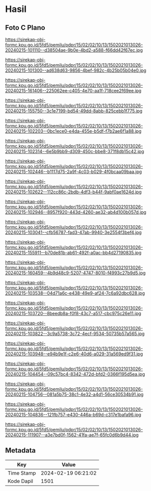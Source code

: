 # Hasil

## Foto C Plano

https://sirekap-obj-formc.kpu.go.id/5fd5/pemilu/pdpr/15/02/02/10/13/1502021013026-20240215-101110--d38504ae-9b0e-4bd2-a588-f66dd42f67ec.jpg

https://sirekap-obj-formc.kpu.go.id/5fd5/pemilu/pdpr/15/02/02/10/13/1502021013026-20240215-101300--ad638d63-9856-4bef-982c-4b25b05b04e0.jpg

https://sirekap-obj-formc.kpu.go.id/5fd5/pemilu/pdpr/15/02/02/10/13/1502021013026-20240215-161406--225062ee-c405-4e70-aa1f-718cee2f69ee.jpg

https://sirekap-obj-formc.kpu.go.id/5fd5/pemilu/pdpr/15/02/02/10/13/1502021013026-20240215-155750--3c1e7199-bd54-49dd-8abb-825cebb1f775.jpg

https://sirekap-obj-formc.kpu.go.id/5fd5/pemilu/pdpr/15/02/02/10/13/1502021013026-20240215-102203--0bc1ece0-e4da-455e-b5df-f7b2ae6f1a88.jpg

https://sirekap-obj-formc.kpu.go.id/5fd5/pemilu/pdpr/15/02/02/10/13/1502021013026-20240215-102314--6e5b9bb9-d309-450c-bbe8-371f8db15c42.jpg

https://sirekap-obj-formc.kpu.go.id/5fd5/pemilu/pdpr/15/02/02/10/13/1502021013026-20240215-102446--b1117d75-2a9f-4c03-b029-4f0bcaa09baa.jpg

https://sirekap-obj-formc.kpu.go.id/5fd5/pemilu/pdpr/15/02/02/10/13/1502021013026-20240215-102622--112cc86c-2bdb-4df3-b44f-9abf0ae1624d.jpg

https://sirekap-obj-formc.kpu.go.id/5fd5/pemilu/pdpr/15/02/02/10/13/1502021013026-20240215-102946--8957f920-443d-4260-ae32-ab4d100b057d.jpg

https://sirekap-obj-formc.kpu.go.id/5fd5/pemilu/pdpr/15/02/02/10/13/1502021013026-20240215-103041--cfb56787-fad3-47ab-9940-3e2554f3bef4.jpg

https://sirekap-obj-formc.kpu.go.id/5fd5/pemilu/pdpr/15/02/02/10/13/1502021013026-20240215-155911--b70de81b-ab61-492f-a0ac-bb4d27190835.jpg

https://sirekap-obj-formc.kpu.go.id/5fd5/pemilu/pdpr/15/02/02/10/13/1502021013026-20240215-160459--4b9d48c9-5207-4747-8010-f4993c27b9d5.jpg

https://sirekap-obj-formc.kpu.go.id/5fd5/pemilu/pdpr/15/02/02/10/13/1502021013026-20240215-103538--04d71a6c-e438-49e9-af24-7c6a92dbc628.jpg

https://sirekap-obj-formc.kpu.go.id/5fd5/pemilu/pdpr/15/02/02/10/13/1502021013026-20240215-103720--8beedb8a-f0f8-43c7-a517-cbc975c26e11.jpg

https://sirekap-obj-formc.kpu.go.id/5fd5/pemilu/pdpr/15/02/02/10/13/1502021013026-20240215-103822--3c9a5738-3c72-4ecf-9534-50735b57a565.jpg

https://sirekap-obj-formc.kpu.go.id/5fd5/pemilu/pdpr/15/02/02/10/13/1502021013026-20240215-103948--e94b9e1f-c2e6-40d6-a029-31a569ed9f31.jpg

https://sirekap-obj-formc.kpu.go.id/5fd5/pemilu/pdpr/15/02/02/10/13/1502021013026-20240215-104454--09c57bc4-8342-472d-bfd2-0366f195d5ea.jpg

https://sirekap-obj-formc.kpu.go.id/5fd5/pemilu/pdpr/15/02/02/10/13/1502021013026-20240215-104756--081a5b75-38c1-4e32-a4d1-56ce30534b91.jpg

https://sirekap-obj-formc.kpu.go.id/5fd5/pemilu/pdpr/15/02/02/10/13/1502021013026-20240215-104836--121fb757-e430-446a-b69d-c317e1bafa96.jpg

https://sirekap-obj-formc.kpu.go.id/5fd5/pemilu/pdpr/15/02/02/10/13/1502021013026-20240215-111907--a3e7bd0f-1562-41fa-ae7f-65fc0d6b9d44.jpg


## Metadata

| Key        | Value               |
| ---------- | ------------------- |
| Time Stamp | 2024-02-19 06:21:02 |
| Kode Dapil | 1501                |




